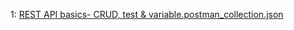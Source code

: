 1:
[REST API basics- CRUD, test & variable.postman_collection.json](https://github.com/user-attachments/files/20274348/REST.API.basics-.CRUD.test.variable.postman_collection.json)
